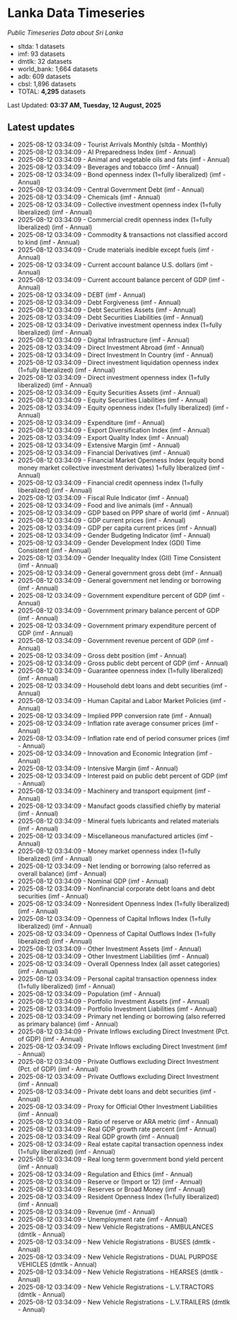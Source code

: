 # Lanka Data Timeseries
*Public Timeseries Data about Sri Lanka*

* sltda: 1 datasets
* imf: 93 datasets
* dmtlk: 32 datasets
* world_bank: 1,664 datasets
* adb: 609 datasets
* cbsl: 1,896 datasets
* TOTAL: **4,295** datasets

Last Updated: **03:37 AM, Tuesday, 12 August, 2025**

## Latest updates

* 2025-08-12 03:34:09 - Tourist Arrivals Monthly (sltda - Monthly)
* 2025-08-12 03:34:09 - AI Preparedness Index (imf - Annual)
* 2025-08-12 03:34:09 - Animal and vegetable oils and fats (imf - Annual)
* 2025-08-12 03:34:09 - Beverages and tobacco (imf - Annual)
* 2025-08-12 03:34:09 - Bond openness index (1=fully liberalized) (imf - Annual)
* 2025-08-12 03:34:09 - Central Government Debt (imf - Annual)
* 2025-08-12 03:34:09 - Chemicals (imf - Annual)
* 2025-08-12 03:34:09 - Collective investment openness index (1=fully liberalized) (imf - Annual)
* 2025-08-12 03:34:09 - Commercial credit openness index (1=fully liberalized) (imf - Annual)
* 2025-08-12 03:34:09 - Commodity & transactions not classified accord to kind (imf - Annual)
* 2025-08-12 03:34:09 - Crude materials inedible except fuels (imf - Annual)
* 2025-08-12 03:34:09 - Current account balance U.S. dollars (imf - Annual)
* 2025-08-12 03:34:09 - Current account balance percent of GDP (imf - Annual)
* 2025-08-12 03:34:09 - DEBT (imf - Annual)
* 2025-08-12 03:34:09 - Debt Forgiveness (imf - Annual)
* 2025-08-12 03:34:09 - Debt Securities Assets (imf - Annual)
* 2025-08-12 03:34:09 - Debt Securities Liabilities (imf - Annual)
* 2025-08-12 03:34:09 - Derivative investment openness index (1=fully liberalized) (imf - Annual)
* 2025-08-12 03:34:09 - Digital Infrastructure (imf - Annual)
* 2025-08-12 03:34:09 - Direct Investment Abroad (imf - Annual)
* 2025-08-12 03:34:09 - Direct Investment In Country (imf - Annual)
* 2025-08-12 03:34:09 - Direct investment liquidation openness index (1=fully liberalized) (imf - Annual)
* 2025-08-12 03:34:09 - Direct investment openness index (1=fully liberalized) (imf - Annual)
* 2025-08-12 03:34:09 - Equity Securities Assets (imf - Annual)
* 2025-08-12 03:34:09 - Equity Securities Liabilities (imf - Annual)
* 2025-08-12 03:34:09 - Equity openness index (1=fully liberalized) (imf - Annual)
* 2025-08-12 03:34:09 - Expenditure (imf - Annual)
* 2025-08-12 03:34:09 - Export Diversification Index (imf - Annual)
* 2025-08-12 03:34:09 - Export Quality Index (imf - Annual)
* 2025-08-12 03:34:09 - Extensive Margin (imf - Annual)
* 2025-08-12 03:34:09 - Financial Derivatives (imf - Annual)
* 2025-08-12 03:34:09 - Financial Market Openness Index (equity bond money market collective investment derivates) 1=fully liberalized (imf - Annual)
* 2025-08-12 03:34:09 - Financial credit openness index (1=fully liberalized) (imf - Annual)
* 2025-08-12 03:34:09 - Fiscal Rule Indicator (imf - Annual)
* 2025-08-12 03:34:09 - Food and live animals (imf - Annual)
* 2025-08-12 03:34:09 - GDP based on PPP share of world (imf - Annual)
* 2025-08-12 03:34:09 - GDP current prices (imf - Annual)
* 2025-08-12 03:34:09 - GDP per capita current prices (imf - Annual)
* 2025-08-12 03:34:09 - Gender Budgeting Indicator (imf - Annual)
* 2025-08-12 03:34:09 - Gender Development Index (GDI) Time Consistent (imf - Annual)
* 2025-08-12 03:34:09 - Gender Inequality Index (GII) Time Consistent (imf - Annual)
* 2025-08-12 03:34:09 - General government gross debt (imf - Annual)
* 2025-08-12 03:34:09 - General government net lending or borrowing (imf - Annual)
* 2025-08-12 03:34:09 - Government expenditure percent of GDP (imf - Annual)
* 2025-08-12 03:34:09 - Government primary balance percent of GDP (imf - Annual)
* 2025-08-12 03:34:09 - Government primary expenditure percent of GDP (imf - Annual)
* 2025-08-12 03:34:09 - Government revenue percent of GDP (imf - Annual)
* 2025-08-12 03:34:09 - Gross debt position (imf - Annual)
* 2025-08-12 03:34:09 - Gross public debt percent of GDP (imf - Annual)
* 2025-08-12 03:34:09 - Guarantee openness index (1=fully liberalized) (imf - Annual)
* 2025-08-12 03:34:09 - Household debt loans and debt securities (imf - Annual)
* 2025-08-12 03:34:09 - Human Capital and Labor Market Policies (imf - Annual)
* 2025-08-12 03:34:09 - Implied PPP conversion rate (imf - Annual)
* 2025-08-12 03:34:09 - Inflation rate average consumer prices (imf - Annual)
* 2025-08-12 03:34:09 - Inflation rate end of period consumer prices (imf - Annual)
* 2025-08-12 03:34:09 - Innovation and Economic Integration (imf - Annual)
* 2025-08-12 03:34:09 - Intensive Margin (imf - Annual)
* 2025-08-12 03:34:09 - Interest paid on public debt percent of GDP (imf - Annual)
* 2025-08-12 03:34:09 - Machinery and transport equipment (imf - Annual)
* 2025-08-12 03:34:09 - Manufact goods classified chiefly by material (imf - Annual)
* 2025-08-12 03:34:09 - Mineral fuels lubricants and related materials (imf - Annual)
* 2025-08-12 03:34:09 - Miscellaneous manufactured articles (imf - Annual)
* 2025-08-12 03:34:09 - Money market openness index (1=fully liberalized) (imf - Annual)
* 2025-08-12 03:34:09 - Net lending or borrowing (also referred as overall balance) (imf - Annual)
* 2025-08-12 03:34:09 - Nominal GDP (imf - Annual)
* 2025-08-12 03:34:09 - Nonfinancial corporate debt loans and debt securities (imf - Annual)
* 2025-08-12 03:34:09 - Nonresident Openness Index (1=fully liberalized) (imf - Annual)
* 2025-08-12 03:34:09 - Openness of Capital Inflows Index (1=fully liberalized) (imf - Annual)
* 2025-08-12 03:34:09 - Openness of Capital Outflows Index (1=fully liberalized) (imf - Annual)
* 2025-08-12 03:34:09 - Other Investment Assets (imf - Annual)
* 2025-08-12 03:34:09 - Other Investment Liabilities (imf - Annual)
* 2025-08-12 03:34:09 - Overall Openness Index (all asset categories) (imf - Annual)
* 2025-08-12 03:34:09 - Personal capital transaction openness index (1=fully liberalized) (imf - Annual)
* 2025-08-12 03:34:09 - Population (imf - Annual)
* 2025-08-12 03:34:09 - Portfolio Investment Assets (imf - Annual)
* 2025-08-12 03:34:09 - Portfolio Investment Liabilities (imf - Annual)
* 2025-08-12 03:34:09 - Primary net lending or borrowing (also referred as primary balance) (imf - Annual)
* 2025-08-12 03:34:09 - Private Inflows excluding Direct Investment (Pct. of GDP) (imf - Annual)
* 2025-08-12 03:34:09 - Private Inflows excluding Direct Investment (imf - Annual)
* 2025-08-12 03:34:09 - Private Outflows excluding Direct Investment (Pct. of GDP) (imf - Annual)
* 2025-08-12 03:34:09 - Private Outflows excluding Direct Investment (imf - Annual)
* 2025-08-12 03:34:09 - Private debt loans and debt securities (imf - Annual)
* 2025-08-12 03:34:09 - Proxy for Official Other Investment Liabilities (imf - Annual)
* 2025-08-12 03:34:09 - Ratio of reserve or ARA metric (imf - Annual)
* 2025-08-12 03:34:09 - Real GDP growth rate percent (imf - Annual)
* 2025-08-12 03:34:09 - Real GDP growth (imf - Annual)
* 2025-08-12 03:34:09 - Real estate capital transaction openness index (1=fully liberalized) (imf - Annual)
* 2025-08-12 03:34:09 - Real long term government bond yield percent (imf - Annual)
* 2025-08-12 03:34:09 - Regulation and Ethics (imf - Annual)
* 2025-08-12 03:34:09 - Reserve or (Import or 12) (imf - Annual)
* 2025-08-12 03:34:09 - Reserves or Broad Money (imf - Annual)
* 2025-08-12 03:34:09 - Resident Openness Index (1=fully liberalized) (imf - Annual)
* 2025-08-12 03:34:09 - Revenue (imf - Annual)
* 2025-08-12 03:34:09 - Unemployment rate (imf - Annual)
* 2025-08-12 03:34:09 - New Vehicle Registrations - AMBULANCES (dmtlk - Annual)
* 2025-08-12 03:34:09 - New Vehicle Registrations - BUSES (dmtlk - Annual)
* 2025-08-12 03:34:09 - New Vehicle Registrations - DUAL PURPOSE VEHICLES (dmtlk - Annual)
* 2025-08-12 03:34:09 - New Vehicle Registrations - HEARSES (dmtlk - Annual)
* 2025-08-12 03:34:09 - New Vehicle Registrations - L.V.TRACTORS (dmtlk - Annual)
* 2025-08-12 03:34:09 - New Vehicle Registrations - L.V.TRAILERS (dmtlk - Annual)